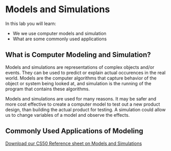 # Models and Simulations

In this lab you will learn:

- We we use computer models and simulation
- What are some commonly used applications

## What is Computer Modeling and Simulation?

Models and simulations are representations of complex objects and/or events. They can be used to predict or explain actual occurences in the real world. Models are the computer algorithms that capture behavior of the object or system being looked at, and simulation is the running of the program that contains these algorithms.

Models and simulations are used for many reasons. It may be safer and more cost effective to create a computer model to test out a new product design, than building the actual product for testing. A simulation could allow us to change variables of a model and observe the effects. 

## Commonly Used Applications of Modeling





[Download our CS50 Reference sheet on Models and Simulations](https://ap.cs50.school/assets/pdfs/unit3/models_and_simulations.pdf)
